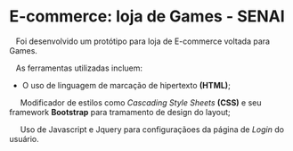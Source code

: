 # E-commerce: loja de Games - SENAI 

 &nbsp;&nbsp; Foi desenvolvido um protótipo para loja de E-commerce voltada para Games.

 &nbsp;&nbsp; As ferramentas utilizadas incluem: 
 
- O uso de linguagem de marcação de hipertexto __(HTML)__;
 
 &nbsp;&nbsp;&nbsp;&nbsp; Modificador de estilos como _Cascading Style Sheets_  __(CSS)__ e seu framework __Bootstrap__ para tramamento de design do layout;
 
 &nbsp;&nbsp;&nbsp;&nbsp; Uso de Javascript e Jquery para configuraçãoes da página de _Login_ do usuário.
